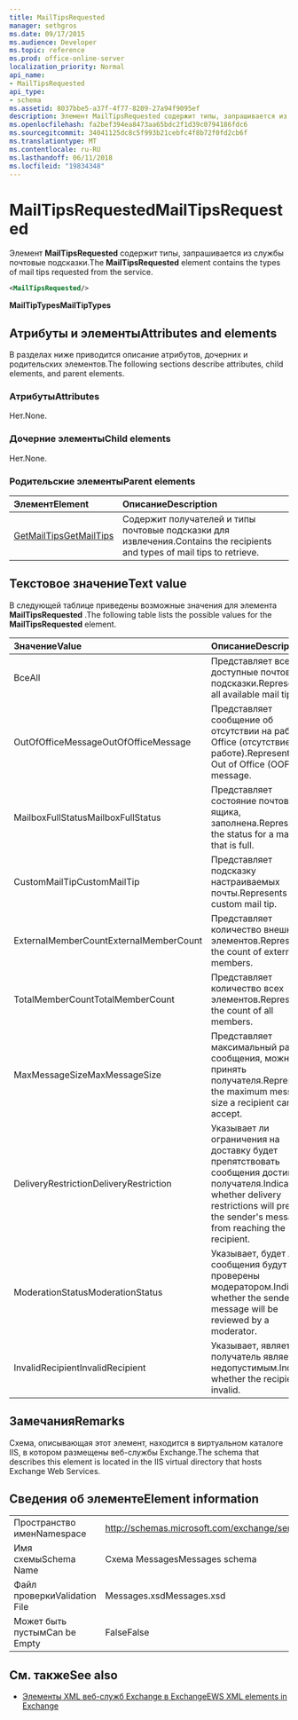 ```yaml
---
title: MailTipsRequested
manager: sethgros
ms.date: 09/17/2015
ms.audience: Developer
ms.topic: reference
ms.prod: office-online-server
localization_priority: Normal
api_name:
- MailTipsRequested
api_type:
- schema
ms.assetid: 8037bbe5-a37f-4f77-8209-27a94f9095ef
description: Элемент MailTipsRequested содержит типы, запрашивается из службы почтовые подсказки.
ms.openlocfilehash: fa2bef394ea8473aa65bdc2f1d39c0794186fdc6
ms.sourcegitcommit: 34041125dc8c5f993b21cebfc4f8b72f0fd2cb6f
ms.translationtype: MT
ms.contentlocale: ru-RU
ms.lasthandoff: 06/11/2018
ms.locfileid: "19834348"
---
```

# <a name="mailtipsrequested"></a><span data-ttu-id="1256b-103">MailTipsRequested</span><span class="sxs-lookup"><span data-stu-id="1256b-103">MailTipsRequested</span></span>

<span data-ttu-id="1256b-104">Элемент **MailTipsRequested** содержит типы, запрашивается из службы почтовые подсказки.</span><span class="sxs-lookup"><span data-stu-id="1256b-104">The **MailTipsRequested** element contains the types of mail tips requested from the service.</span></span> 
  
```XML
<MailTipsRequested/>
```

 <span data-ttu-id="1256b-105">**MailTipTypes**</span><span class="sxs-lookup"><span data-stu-id="1256b-105">**MailTipTypes**</span></span>
## <a name="attributes-and-elements"></a><span data-ttu-id="1256b-106">Атрибуты и элементы</span><span class="sxs-lookup"><span data-stu-id="1256b-106">Attributes and elements</span></span>

<span data-ttu-id="1256b-107">В разделах ниже приводится описание атрибутов, дочерних и родительских элементов.</span><span class="sxs-lookup"><span data-stu-id="1256b-107">The following sections describe attributes, child elements, and parent elements.</span></span>
  
### <a name="attributes"></a><span data-ttu-id="1256b-108">Атрибуты</span><span class="sxs-lookup"><span data-stu-id="1256b-108">Attributes</span></span>

<span data-ttu-id="1256b-109">Нет.</span><span class="sxs-lookup"><span data-stu-id="1256b-109">None.</span></span>
  
### <a name="child-elements"></a><span data-ttu-id="1256b-110">Дочерние элементы</span><span class="sxs-lookup"><span data-stu-id="1256b-110">Child elements</span></span>

<span data-ttu-id="1256b-111">Нет.</span><span class="sxs-lookup"><span data-stu-id="1256b-111">None.</span></span>
  
### <a name="parent-elements"></a><span data-ttu-id="1256b-112">Родительские элементы</span><span class="sxs-lookup"><span data-stu-id="1256b-112">Parent elements</span></span>

|<span data-ttu-id="1256b-113">**Элемент**</span><span class="sxs-lookup"><span data-stu-id="1256b-113">**Element**</span></span>|<span data-ttu-id="1256b-114">**Описание**</span><span class="sxs-lookup"><span data-stu-id="1256b-114">**Description**</span></span>|
|:-----|:-----|
|[<span data-ttu-id="1256b-115">GetMailTips</span><span class="sxs-lookup"><span data-stu-id="1256b-115">GetMailTips</span></span>](getmailtips.md) <br/> |<span data-ttu-id="1256b-116">Содержит получателей и типы почтовые подсказки для извлечения.</span><span class="sxs-lookup"><span data-stu-id="1256b-116">Contains the recipients and types of mail tips to retrieve.</span></span>  <br/> |
   
## <a name="text-value"></a><span data-ttu-id="1256b-117">Текстовое значение</span><span class="sxs-lookup"><span data-stu-id="1256b-117">Text value</span></span>

<span data-ttu-id="1256b-118">В следующей таблице приведены возможные значения для элемента **MailTipsRequested** .</span><span class="sxs-lookup"><span data-stu-id="1256b-118">The following table lists the possible values for the **MailTipsRequested** element.</span></span> 
  
|<span data-ttu-id="1256b-119">**Значение**</span><span class="sxs-lookup"><span data-stu-id="1256b-119">**Value**</span></span>|<span data-ttu-id="1256b-120">**Описание**</span><span class="sxs-lookup"><span data-stu-id="1256b-120">**Description**</span></span>|
|:-----|:-----|
|<span data-ttu-id="1256b-121">Все</span><span class="sxs-lookup"><span data-stu-id="1256b-121">All</span></span>  <br/> |<span data-ttu-id="1256b-122">Представляет все доступные почтовые подсказки.</span><span class="sxs-lookup"><span data-stu-id="1256b-122">Represents all available mail tips.</span></span>  <br/> |
|<span data-ttu-id="1256b-123">OutOfOfficeMessage</span><span class="sxs-lookup"><span data-stu-id="1256b-123">OutOfOfficeMessage</span></span>  <br/> |<span data-ttu-id="1256b-124">Представляет сообщение об отсутствии на работе Office (отсутствие на работе).</span><span class="sxs-lookup"><span data-stu-id="1256b-124">Represents the Out of Office (OOF) message.</span></span>  <br/> |
|<span data-ttu-id="1256b-125">MailboxFullStatus</span><span class="sxs-lookup"><span data-stu-id="1256b-125">MailboxFullStatus</span></span>  <br/> |<span data-ttu-id="1256b-126">Представляет состояние почтового ящика, заполнена.</span><span class="sxs-lookup"><span data-stu-id="1256b-126">Represents the status for a mailbox that is full.</span></span>  <br/> |
|<span data-ttu-id="1256b-127">CustomMailTip</span><span class="sxs-lookup"><span data-stu-id="1256b-127">CustomMailTip</span></span>  <br/> |<span data-ttu-id="1256b-128">Представляет подсказку настраиваемых почты.</span><span class="sxs-lookup"><span data-stu-id="1256b-128">Represents a custom mail tip.</span></span>  <br/> |
|<span data-ttu-id="1256b-129">ExternalMemberCount</span><span class="sxs-lookup"><span data-stu-id="1256b-129">ExternalMemberCount</span></span>  <br/> |<span data-ttu-id="1256b-130">Представляет количество внешних элементов.</span><span class="sxs-lookup"><span data-stu-id="1256b-130">Represents the count of external members.</span></span>  <br/> |
|<span data-ttu-id="1256b-131">TotalMemberCount</span><span class="sxs-lookup"><span data-stu-id="1256b-131">TotalMemberCount</span></span>  <br/> |<span data-ttu-id="1256b-132">Представляет количество всех элементов.</span><span class="sxs-lookup"><span data-stu-id="1256b-132">Represents the count of all members.</span></span>  <br/> |
|<span data-ttu-id="1256b-133">MaxMessageSize</span><span class="sxs-lookup"><span data-stu-id="1256b-133">MaxMessageSize</span></span>  <br/> |<span data-ttu-id="1256b-134">Представляет максимальный размер сообщения, можно принять получателя.</span><span class="sxs-lookup"><span data-stu-id="1256b-134">Represents the maximum message size a recipient can accept.</span></span>  <br/> |
|<span data-ttu-id="1256b-135">DeliveryRestriction</span><span class="sxs-lookup"><span data-stu-id="1256b-135">DeliveryRestriction</span></span>  <br/> |<span data-ttu-id="1256b-136">Указывает ли ограничения на доставку будет препятствовать сообщения достигает получателя.</span><span class="sxs-lookup"><span data-stu-id="1256b-136">Indicates whether delivery restrictions will prevent the sender's message from reaching the recipient.</span></span>  <br/> |
|<span data-ttu-id="1256b-137">ModerationStatus</span><span class="sxs-lookup"><span data-stu-id="1256b-137">ModerationStatus</span></span>  <br/> |<span data-ttu-id="1256b-138">Указывает, будет ли сообщения будут проверены модератором.</span><span class="sxs-lookup"><span data-stu-id="1256b-138">Indicates whether the sender's message will be reviewed by a moderator.</span></span>  <br/> |
|<span data-ttu-id="1256b-139">InvalidRecipient</span><span class="sxs-lookup"><span data-stu-id="1256b-139">InvalidRecipient</span></span>  <br/> |<span data-ttu-id="1256b-140">Указывает, является ли получатель является недопустимым.</span><span class="sxs-lookup"><span data-stu-id="1256b-140">Indicates whether the recipient is invalid.</span></span>  <br/> |
   
## <a name="remarks"></a><span data-ttu-id="1256b-141">Замечания</span><span class="sxs-lookup"><span data-stu-id="1256b-141">Remarks</span></span>

<span data-ttu-id="1256b-142">Схема, описывающая этот элемент, находится в виртуальном каталоге IIS, в котором размещены веб-службы Exchange.</span><span class="sxs-lookup"><span data-stu-id="1256b-142">The schema that describes this element is located in the IIS virtual directory that hosts Exchange Web Services.</span></span>
  
## <a name="element-information"></a><span data-ttu-id="1256b-143">Сведения об элементе</span><span class="sxs-lookup"><span data-stu-id="1256b-143">Element information</span></span>

|||
|:-----|:-----|
|<span data-ttu-id="1256b-144">Пространство имен</span><span class="sxs-lookup"><span data-stu-id="1256b-144">Namespace</span></span>  <br/> |http://schemas.microsoft.com/exchange/services/2006/messages  <br/> |
|<span data-ttu-id="1256b-145">Имя схемы</span><span class="sxs-lookup"><span data-stu-id="1256b-145">Schema Name</span></span>  <br/> |<span data-ttu-id="1256b-146">Схема Messages</span><span class="sxs-lookup"><span data-stu-id="1256b-146">Messages schema</span></span>  <br/> |
|<span data-ttu-id="1256b-147">Файл проверки</span><span class="sxs-lookup"><span data-stu-id="1256b-147">Validation File</span></span>  <br/> |<span data-ttu-id="1256b-148">Messages.xsd</span><span class="sxs-lookup"><span data-stu-id="1256b-148">Messages.xsd</span></span>  <br/> |
|<span data-ttu-id="1256b-149">Может быть пустым</span><span class="sxs-lookup"><span data-stu-id="1256b-149">Can be Empty</span></span>  <br/> |<span data-ttu-id="1256b-150">False</span><span class="sxs-lookup"><span data-stu-id="1256b-150">False</span></span>  <br/> |
   
## <a name="see-also"></a><span data-ttu-id="1256b-151">См. также</span><span class="sxs-lookup"><span data-stu-id="1256b-151">See also</span></span>



- [<span data-ttu-id="1256b-152">Элементы XML веб-служб Exchange в Exchange</span><span class="sxs-lookup"><span data-stu-id="1256b-152">EWS XML elements in Exchange</span></span>](ews-xml-elements-in-exchange.md)

